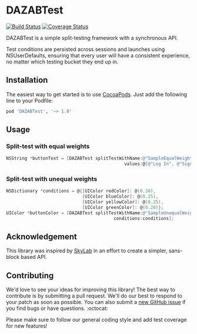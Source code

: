 DAZABTest
=========
[![Build Status](https://travis-ci.org/dasmer/DAZABTest.svg?branch=master)](https://travis-ci.org/dasmer/DAZABTest) 
[![Coverage Status](https://coveralls.io/repos/dasmer/DAZABTest/badge.png?branch=master)](https://coveralls.io/r/dasmer/DAZABTest?branch=master)

DAZABTest is a simple split-testing framework with a synchronous API.

Test conditions are persisted across sessions and launches using NSUserDefaults, ensuring that every user will have a consistent experience, no matter which testing bucket they end up in.

Installation
------------
The easiest way to get started is to use [CocoaPods](http://cocoapods.org/). Just add the following line to your Podfile:

```ruby
pod 'DAZABTest', '~> 1.0'
```

Usage
-----

### Split-test with equal weights
```objective-c
NSString *buttonText = [DAZABTest splitTestWithName:@"SampleEqualWeightTestName"
											 values:@[@"Log In", @"Sign In", @"Submit", @"Confirm"]];
```

### Split-test with unequal weights
```objective-c
NSDictionary *conditions = @{[UIColor redColor]: @(0.30),
                             [UIColor blueColor]: @(0.25),
                             [UIColor yellowColor]: @(0.25),
                             [UIColor greenColor]: @(0.20)};
UIColor *buttonColor = [DAZABTest splitTestWithName:@"SampleUnequalWeightTestName"
										 conditions:conditions];
```

Acknowledgement
---------------
This library was inspired by [SkyLab](https://github.com/mattt/SkyLab) in an effort to create a simpler, sans-block based API.


Contributing
------------

We'd love to see your ideas for improving this library! The best way to contribute is by submitting a pull request. We'll do our best to respond to your patch as soon as possible. You can also submit a [new GitHub issue](https://github.com/dasmer/DAZABTest/issues/new) if you find bugs or have questions. :octocat:

Please make sure to follow our general coding style and add test coverage for new features!
